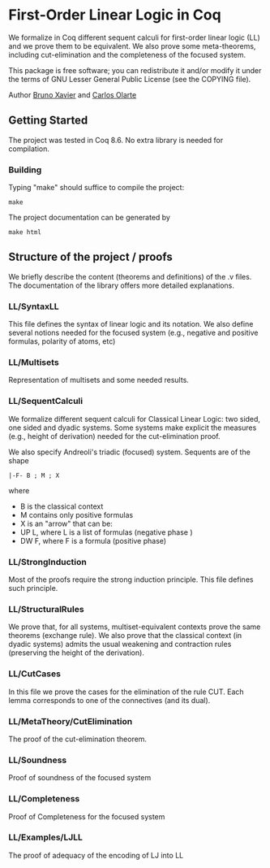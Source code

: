 
# First-Order Linear Logic in Coq

We formalize in Coq different sequent calculi for first-order linear logic (LL) and we prove them to be equivalent. We also prove some meta-theorems, including cut-elimination and the completeness of the focused system. 

This package is free software; you can redistribute it and/or modify it under the terms of GNU Lesser General Public License (see the COPYING file). 

Author  <a href="mailto: bruno_xavier86@yahoo.com.br">Bruno Xavier</a>
and <a href="mailto:carlos.olarte@gmail.com"> Carlos Olarte</a>


## Getting Started

The project was tested in Coq 8.6. No extra library is needed for compilation. 

### Building 

Typing "make" should suffice to compile the project:

```
make
```

The project documentation can be generated by

```
make html
```


## Structure of the project / proofs

We briefly describe the content (theorems and definitions) of the .v files. The documentation of the library offers more detailed explanations. 


### LL/SyntaxLL
This file defines the syntax of linear logic and its notation.  We also define several notions needed for the focused system (e.g., negative and positive formulas, polarity of atoms, etc)

### LL/Multisets
Representation of multisets and some needed results.

### LL/SequentCalculi
We formalize different sequent calculi for Classical Linear Logic: two sided, one sided and dyadic systems. Some systems make explicit the measures (e.g., height of derivation) needed for the cut-elimination proof. 

We also specify Andreoli's triadic (focused) system. Sequents are of the shape
```
|-F- B ; M ; X
```

where

 - B is the classical context
 - M contains only positive formulas
 - X is an "arrow" that can be:
  - UP L, where L is a list of formulas (negative phase )
  - DW F, where F is a formula (positive phase)



### LL/StrongInduction
Most of the proofs require the strong induction principle. This file defines such principle. 

### LL/StructuralRules
We prove that, for all systems, multiset-equivalent contexts prove the same theorems (exchange rule). We also prove that the classical context (in dyadic systems) admits the usual weakening and contraction rules (preserving the height of the derivation). 


### LL/CutCases
In this file we prove the cases for the elimination of the rule CUT. Each lemma corresponds to one of the connectives (and its dual). 

### LL/MetaTheory/CutElimination
The proof of the cut-elimination theorem.


### LL/Soundness
Proof of soundness of the focused system


### LL/Completeness
Proof of Completeness for the focused system

### LL/Examples/LJLL
The proof of adequacy of the encoding of LJ into LL
